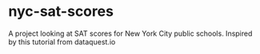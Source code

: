 # nyc-sat-scores
A project looking at SAT scores for New York City public schools. Inspired by this tutorial from dataquest.io
